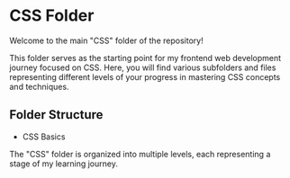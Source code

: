 # CSS Folder

Welcome to the main "CSS" folder of the repository!

This folder serves as the starting point for my frontend web development journey focused on CSS. Here, you will find various subfolders and files representing different levels of your progress in mastering CSS concepts and techniques.

## Folder Structure

- CSS Basics

The "CSS" folder is organized into multiple levels, each representing a stage of my learning journey.

